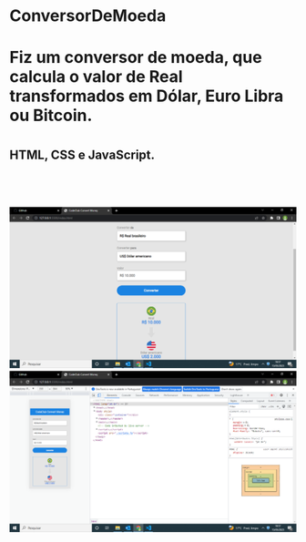 # ConversorDeMoeda
<h1> Fiz um conversor de moeda, que calcula o valor de Real transformados em Dólar, Euro Libra ou Bitcoin.<h1>
  <h2> HTML, CSS e JavaScript. <h2>
    <br>
    <br>
    <img src ="https://github.com/Joaoferreiras/ConversorDeMoeda/blob/master/img/Captura%20de%20Tela%20(11).png?raw=true">
    
   <img src="https://github.com/Joaoferreiras/ConversorDeMoeda/blob/master/img/Captura%20de%20Tela%20(10).png?raw=true">
